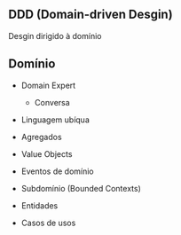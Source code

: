 ## DDD (Domain-driven Desgin)

Desgin dirigido à domínio

## Domínio

- Domain Expert
  - Conversa
- Linguagem ubíqua

- Agregados
- Value Objects  
- Eventos de domínio
- Subdomínio (Bounded Contexts)
- Entidades
- Casos de usos
